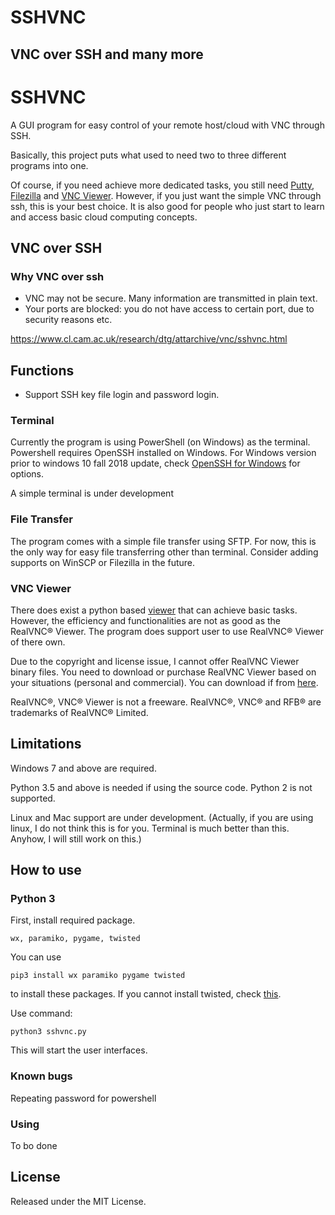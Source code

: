 # SSHVNC
## VNC over SSH and many more

# SSHVNC

A GUI program for easy control of your remote host/cloud with VNC through SSH.

Basically, this project puts what used to need two to three different programs into one.

Of course, if you need achieve more dedicated tasks, you still need [Putty](https://www.chiark.greenend.org.uk/~sgtatham/putty/latest.html), 
[Filezilla](https://filezilla-project.org/) and 
[VNC Viewer](https://www.realvnc.com/en/connect/download/viewer/).
However, if you just want the simple VNC through ssh, this is your best choice. It is also good for people who just start to learn and access basic cloud computing concepts.

## VNC over SSH
### Why VNC over ssh

- VNC may not be secure. Many information are transmitted in plain text.
- Your ports are blocked: you do not have access to certain port, due to security reasons etc.

<https://www.cl.cam.ac.uk/research/dtg/attarchive/vnc/sshvnc.html>

## Functions
- Support SSH key file login and password login.

### Terminal

Currently the program is using PowerShell (on Windows) as the terminal.  Powershell requires OpenSSH installed on Windows. For Windows version prior to windows 10 fall 2018 update, check [OpenSSH for Windows](https://www.mls-software.com/opensshd.html) for options. 

A simple terminal is under development

<!--
There are two ways using terminal: PowerShell (on Windows) or simple terminal offered in the program. Powershell requires OpenSSH installed on Windows. For Windows version prior to windows 10 fall 2018 update, check [OpenSSH for Windows](https://www.mls-software.com/opensshd.html) for options. Simple terminal should not need OpenSSH installed.
-->

### File Transfer

The program comes with a simple file transfer using SFTP. For now, this is the only way for easy file transferring other than terminal. Consider adding supports on WinSCP or Filezilla in the future.

### VNC Viewer

There does exist a python based [viewer](https://github.com/TD-Hydro/python-vnc-viewer) 
that can achieve basic tasks. However, the efficiency and functionalities are not as good as the RealVNC® Viewer. The program does support user to use RealVNC® Viewer of there own.

Due to the copyright and license issue, I cannot offer RealVNC Viewer binary files. You need to download or purchase RealVNC Viewer based on your situations (personal and commercial). You can download if from [here](https://www.realvnc.com/en/connect/download/viewer/).

RealVNC®, VNC® Viewer is not a freeware. RealVNC®, VNC® and RFB® are trademarks of RealVNC® Limited.

## Limitations

Windows 7 and above are required.

Python 3.5 and above is needed if using the source code. Python 2 is not supported.

Linux and Mac support are under development. (Actually, if you are using linux, I do not think this is for you. Terminal is much better than this. Anyhow, I will still work on this.)

## How to use

### Python 3

First, install required package.
```
wx, paramiko, pygame, twisted
```
You can use
```
pip3 install wx paramiko pygame twisted
```
to install these packages. If you cannot install twisted, check [this](https://www.lfd.uci.edu/~gohlke/pythonlibs/).

Use command:
```
python3 sshvnc.py
```
This will start the user interfaces.

<!--
### Binaries
Download installation or binary files here.

If you want to use zip packets in Windows, make sure you install the Microsoft Visual C++ Redistributable 2015 or 2017 (x86/x64, depending on your system and download packets).

32-bit version should support Windows on ARM, however, this is not tested. Please use the installation version.
-->

### Known bugs
Repeating password for powershell


### Using

To bo done

## License

Released under the MIT License.